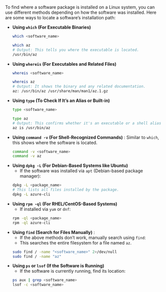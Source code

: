 To find where a software package is installed on a Linux system, you can use different methods depending on how the software was installed. Here are some ways to locate a software’s installation path:

- **Using `which` (For Executable Binaries)**
    ```sh
    which <software_name>

    which az
    # Output: This tells you where the executable is located.
    /usr/bin/az
    ```
- **Using `whereis` (For Executables and Related Files)**
    ```sh
    whereis <software_name>

    whereis az
    # Output: It shows the binary and any related documentation.
    az: /usr/bin/az /usr/share/man/man1/az.1.gz
    ```
- **Using `type` (To Check If It’s an Alias or Built-in)**
    ```sh
    type <software_name>

    type az
    # Output: This confirms whether it's an executable or a shell alias.
    az is /usr/bin/az
    ```
- **Using `command -v` (For Shell-Recognized Commands)** : Similar to `which`, this shows where the software is located.
    ```sh
    command -v <software_name>
    command -v az
    ```
- **Using `dpkg -L` (For Debian-Based Systems like Ubuntu)**
    - If the software was installed via `apt` (Debian-based package manager):
    ```sh
    dpkg -L <package_name>
    # This lists all files installed by the package.
    dpkg -L azure-cli
    ```
- **Using `rpm -ql` (For RHEL/CentOS-Based Systems)**
    - If installed via `yum` or `dnf`:
    ```sh
    rpm -ql <package_name>
    rpm -ql azure-cli
    ```
- **Using `find` (Search for Files Manually)** : 
    - If the above methods don’t work, manually search using `find`:
    - This searches the entire filesystem for a file named `az`.
    ```sh
    sudo find / -name "<software_name>" 2>/dev/null
    sudo find / -name "az"
    ```
- **Using `ps` or `lsof` (If the Software is Running)**
    - If the software is currently running, find its location:
    ```sh
    ps aux | grep <software_name>
    lsof -c <software_name>
    ```

